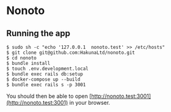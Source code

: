 # Nonoto

## Running the app

```
$ sudo sh -c "echo '127.0.0.1  nonoto.test' >> /etc/hosts"
$ git clone git@github.com:HakunaLtd/nonoto.git
$ cd nonoto
$ bundle install
$ touch .env.development.local
$ bundle exec rails db:setup
$ docker-compose up --build
$ bundle exec rails s -p 3001
```

You should then be able to open [http://nonoto.test:3001](http://nonoto.test:3001) in your browser.
